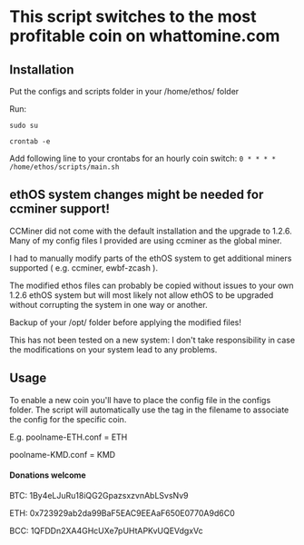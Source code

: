 # This script switches to the most profitable coin on whattomine.com

## Installation

Put the configs and scripts folder in your /home/ethos/ folder

Run:

`sudo su`

`crontab -e`

 Add following line to your crontabs for an hourly coin switch:
`0 * * * * /home/ethos/scripts/main.sh`

## ethOS system changes might be needed for ccminer support!

CCMiner did not come with the default installation and the upgrade to 1.2.6. Many of my config files I provided are using ccminer as the global miner.

I had to manually modify parts of the ethOS system to get additional miners supported ( e.g. ccminer, ewbf-zcash ).

The modified ethos files can probably be copied without issues to your own 1.2.6 ethOS system but will most likely not allow ethOS to be upgraded without corrupting the system in one way or another.

Backup of your /opt/ folder before applying the modified files!

This has not been tested on a new system: I don't take responsibility in case the modifications on your system lead to any problems.

## Usage
To enable a new coin you'll have to place the config file in the configs folder. The script will automatically use the tag in the filename to associate the config for the specific coin.

E.g. poolname-ETH.conf = ETH

poolname-KMD.conf = KMD

#### Donations welcome
BTC: 1By4eLJuRu18iQG2GpazsxzvnAbLSvsNv9

ETH: 0x723929ab2da99BaF5EAC9EEAaF650E0770A9d6C0

BCC: 1QFDDn2XA4GHcUXe7pUHtAPKvUQEVdgxVc
